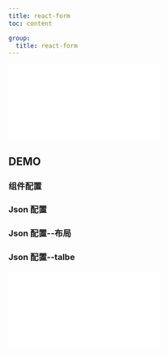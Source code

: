 ```yaml
---
title: react-form
toc: content

group:
  title: react-form
---
```


<embed src="../README.md" ></embed>

## DEMO

### 组件配置

<code src="./demo/index.tsx" ></code>

### Json 配置

<code src="./example/index.tsx" ></code>

### Json 配置--布局

<code src="./example/layout.tsx" ></code>

### Json 配置--talbe

<code src="./example/table.tsx" ></code>

<embed src="../CHANGELOG.md"></embed>

<BackTop></BackTop>
<SplashCursor></SplashCursor>
